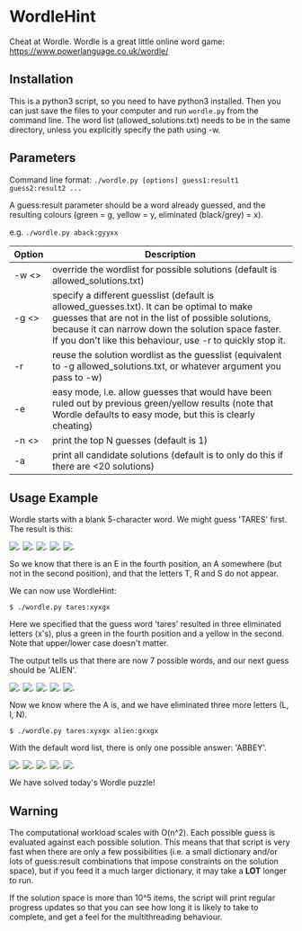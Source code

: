 # WordleHint
Cheat at Wordle.
Wordle is a great little online word game: https://www.powerlanguage.co.uk/wordle/

## Installation

This is a python3 script, so you need to have python3 installed. Then you can just save the files to your computer and run `wordle.py` from the command line. The word list (allowed_solutions.txt) needs to be in the same directory, unless you explicitly specify the path using -w. 

## Parameters

Command line format: `./wordle.py [options] guess1:result1 guess2:result2 ...`

A guess:result parameter should be a word already guessed, and the resulting colours (green = g, yellow = y, eliminated (black/grey) = x).

e.g. `./wordle.py aback:gyyxx`

| Option | Description |
|-----------|-------------|
| -w <> | override the wordlist for possible solutions (default is allowed_solutions.txt)|
| -g <> | specify a different guesslist (default is allowed_guesses.txt). It can be optimal to make guesses that are not in the list of possible solutions, because it can narrow down the solution space faster. If you don't like this behaviour, use -r to quickly stop it. |
| -r | reuse the solution wordlist as the guesslist (equivalent to -g allowed_solutions.txt, or whatever argument you pass to -w) |
| -e | easy mode, i.e. allow guesses that would have been ruled out by previous green/yellow results (note that Wordle defaults to easy mode, but this is clearly cheating) |
| -n <> | print the top N guesses (default is 1) |
| -a | print all candidate solutions (default is to only do this if there are <20 solutions) |

## Usage Example

Wordle starts with a blank 5-character word. We might guess 'TARES' first. The result is this:

![.](https://via.placeholder.com/40/444444/FFFFFF?text=T) ![.](https://via.placeholder.com/40/CCAA00/FFFFFF?text=A) ![.](https://via.placeholder.com/40/444444/FFFFFF?text=R) ![.](https://via.placeholder.com/40/00AA00/FFFFFF?text=E) ![.](https://via.placeholder.com/40/444444/FFFFFF?text=S)

So we know that there is an E in the fourth position, an A somewhere (but not in the second position), and that the letters T, R and S do not appear.

We can now use WordleHint:

`$ ./wordle.py tares:xyxgx`

Here we specified that the guess word 'tares' resulted in three eliminated letters (x's), plus a green in the fourth position and a yellow in the second. Note that upper/lower case doesn't matter.

The output tells us that there are now 7 possible words, and our next guess should be 'ALIEN'. 

![.](https://via.placeholder.com/40/00AA00/FFFFFF?text=A) ![.](https://via.placeholder.com/40/444444/FFFFFF?text=L) ![.](https://via.placeholder.com/40/444444/FFFFFF?text=I) ![.](https://via.placeholder.com/40/00AA00/FFFFFF?text=E) ![.](https://via.placeholder.com/40/444444/FFFFFF?text=N)

Now we know where the A is, and we have eliminated three more letters (L, I, N). 

`$ ./wordle.py tares:xyxgx alien:gxxgx`

With the default word list, there is only one possible answer: 'ABBEY'. 

![.](https://via.placeholder.com/40/00AA00/FFFFFF?text=A) ![.](https://via.placeholder.com/40/00AA00/FFFFFF?text=B) ![.](https://via.placeholder.com/40/00AA00/FFFFFF?text=B) ![.](https://via.placeholder.com/40/00AA00/FFFFFF?text=E) ![.](https://via.placeholder.com/40/00AA00/FFFFFF?text=Y)

We have solved today's Wordle puzzle!

## Warning

The computational workload scales with O(n^2). Each possible guess is evaluated against each possible solution. This means that that script is very fast when there are only a few possibilities (i.e. a small dictionary and/or lots of guess:result combinations that impose constraints on the solution space), but if you feed it a much larger dictionary, it may take a **LOT** longer to run.

If the solution space is more than 10^5 items, the script will print regular progress updates so that you can see how long it is likely to take to complete, and get a feel for the multithreading behaviour.
